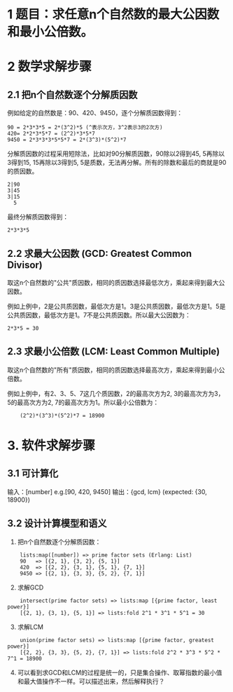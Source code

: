 # 1 题目：求任意n个自然数的最大公因数和最小公倍数。

# 2 数学求解步骤
## 2.1 把n个自然数逐个分解质因数

例如给定的自然数是：90、420、9450，逐个分解质因数得到：
```
90 = 2*3*3*5 = 2*(3^2)*5 (^表示次方，3^2表示3的2次方)
420= 2*2*3*5*7 = (2^2)*3*5*7    
9450 = 2*3*3*3*5*5*7 = 2*(3^3)*(5^2)*7
```
        
分解质因数的过程采用短除法，比如对90分解质因数，90除以2得到45, 5再除以3得到15, 15再除以3得到5, 5是质数，无法再分解。所有的除数和最后的商就是90的质因数。
```
2|90
3|45
3|15
  5  
```
最终分解质因数得到：
```
2*3*3*5
```
    
## 2.2 求最大公因数 (GCD: Greatest Common Divisor)
取这n个自然数的"公共"质因数，相同的质因数选择最低次方，乘起来得到最大公因数。

例如上例中，2是公共质因数，最低次方是1。3是公共质因数，最低次方是1。5是公共质因数，最低次方是1。7不是公共质因数。所以最大公因数为：
```
2*3*5 = 30
```

## 2.3 求最小公倍数 (LCM: Least Common Multiple)
取这n个自然数的"所有"质因数，相同的质因数选择最高次方，乘起来得到最小公倍数。
    
例如上例中，有2、3、5、7这几个质因数，2的最高次方为2, 3的最高次方为3，5的最高次方为2, 7的最高次方为1。所以最小公倍数为：
```
    (2^2)*(3^3)*(5^2)*7 = 18900
```
    
# 3. 软件求解步骤
## 3.1 可计算化
输入：[number] e.g.[90, 420, 9450]
输出：{gcd, lcm} (expected: {30, 18900})
   
## 3.2 设计计算模型和语义
1. 把n个自然数逐个分解质因数：
```
    lists:map([number]) => prime factor sets (Erlang: List)
    90   => [{2, 1}, {3, 2}, {5, 1}]
    420  => [{2, 2}, {3, 1}, {5, 1}, {7, 1}]
    9450 => [{2, 1}, {3, 3}, {5, 2}, {7, 1}]
```

2. 求解GCD
```
    intersect(prime factor sets) => lists:map [{prime factor, least power}]
    [{2, 1}, {3, 1}, {5, 1}] => lists:fold 2^1 * 3^1 * 5^1 = 30
```

3. 求解LCM
```
    union(prime factor sets) => lists:map [{prime factor, greatest power}]
    [{2, 2}, {3, 3}, {5, 2}, {7, 1}] => lists:fold 2^2 * 3^3 * 5^2 * 7^1 = 18900
```

4. 可以看到求GCD和LCM的过程是统一的，只是集合操作、取幂指数的最小值和最大值操作不一样。可以描述出来，然后解释执行？
   